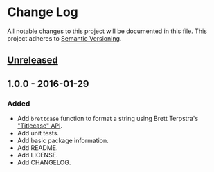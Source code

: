 # Change Log #
All notable changes to this project will be documented in this file. This
project adheres to [Semantic Versioning](http://semver.org/).

## [Unreleased] ##

## 1.0.0 - 2016-01-29 ##
### Added ###
- Add `brettcase` function to format a string using Brett Terpstra's ["Titlecase" API][api].
- Add unit tests.
- Add basic package information.
- Add README.
- Add LICENSE.
- Add CHANGELOG.

[api]: http://brettterpstra.com/titlecase/test

[Unreleased]: https://github.com/monooso/brettcase/compare/v1.0.0...HEAD
